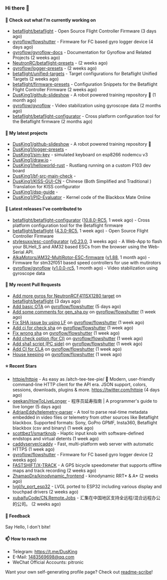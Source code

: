 ### Hi there 👋

#### 👷 Check out what I'm currently working on

- [betaflight/betaflight](https://github.com/betaflight/betaflight) - Open Source Flight Controller Firmware (3 days ago)
- [gyroflow/flowshutter](https://github.com/gyroflow/flowshutter) - Firmware for FC based gyro logger device (4 days ago)
- [gyroflow/gyroflow-docs](https://github.com/gyroflow/gyroflow-docs) - Documentation for Gyroflow and Related Projects (2 weeks ago)
- [NeutronRC/betaflight-presets](https://github.com/NeutronRC/betaflight-presets) -  (2 weeks ago)
- [gyroflow/logger-presets](https://github.com/gyroflow/logger-presets) -  (2 weeks ago)
- [betaflight/unified-targets](https://github.com/betaflight/unified-targets) - Target configurations for Betaflight Unified Targets (2 weeks ago)
- [betaflight/firmware-presets](https://github.com/betaflight/firmware-presets) - Configuration Snippets for the Betaflight Flight Controller Firmware (2 weeks ago)
- [DusKing1/github-slideshow](https://github.com/DusKing1/github-slideshow) - A robot powered training repository :robot: (1 month ago)
- [gyroflow/gyroflow](https://github.com/gyroflow/gyroflow) - Video stabilization using gyroscope data (2 months ago)
- [betaflight/betaflight-configurator](https://github.com/betaflight/betaflight-configurator) - Cross platform configuration tool for the Betaflight firmware (2 months ago)

#### 🌱 My latest projects

- [DusKing1/github-slideshow](https://github.com/DusKing1/github-slideshow) - A robot powered training repository :robot:
- [DusKing1/logger-presets](https://github.com/DusKing1/logger-presets) - 
- [DusKing1/sim-key](https://github.com/DusKing1/sim-key) - simulated keyboard on esp8266 nodemcu v3
- [DusKing1/draw.io](https://github.com/DusKing1/draw.io) - 
- [DusKing1/helloworld-rust](https://github.com/DusKing1/helloworld-rust) - Rustlang running on a custom F103 dev board
- [DusKing1/bf-src-main-check](https://github.com/DusKing1/bf-src-main-check) - 
- [DusKing1/KISS-GUI-CN](https://github.com/DusKing1/KISS-GUI-CN) - Chinese (Both Simplified and Traditional ) Translation for KISS configurator
- [DusKing1/dsp-guide](https://github.com/DusKing1/dsp-guide) - 
- [DusKing1/PID-Evaluator](https://github.com/DusKing1/PID-Evaluator) - Kernel code of the Blackbox Mate Online

#### 🔭 Latest releases I've contributed to

- [betaflight/betaflight-configurator](https://github.com/betaflight/betaflight-configurator) ([10.8.0-RC5](https://github.com/betaflight/betaflight-configurator/releases/tag/10.8.0-RC5), 1 week ago) - Cross platform configuration tool for the Betaflight firmware
- [betaflight/betaflight](https://github.com/betaflight/betaflight) ([4.3.0-RC5](https://github.com/betaflight/betaflight/releases/tag/4.3.0-RC5), 1 week ago) - Open Source Flight Controller Firmware
- [stylesuxx/esc-configurator](https://github.com/stylesuxx/esc-configurator) ([v0.23.0](https://github.com/stylesuxx/esc-configurator/releases/tag/v0.23.0), 3 weeks ago) - A Web-App to flash your BLHeli_S and AM32 based ESCs from the browser using the Web-Serial API.
- [AlkaMotors/AM32-MultiRotor-ESC-firmware](https://github.com/AlkaMotors/AM32-MultiRotor-ESC-firmware) ([v1.88](https://github.com/AlkaMotors/AM32-MultiRotor-ESC-firmware/releases/tag/v1.88), 1 month ago) - Firmware for stm32f051 based speed controllers for use with mutirotors
- [gyroflow/gyroflow](https://github.com/gyroflow/gyroflow) ([v1.0.0-rc5](https://github.com/gyroflow/gyroflow/releases/tag/v1.0.0-rc5), 1 month ago) - Video stabilization using gyroscope data

#### 🔨 My recent Pull Requests

- [Add more gyros for NeutronRCF411SX1280 target](https://github.com/betaflight/betaflight/pull/11545) on [betaflight/betaflight](https://github.com/betaflight/betaflight) (3 days ago)
- [Add basic OTA](https://github.com/gyroflow/flowshutter/pull/101) on [gyroflow/flowshutter](https://github.com/gyroflow/flowshutter) (5 days ago)
- [Add some comments for gen_sha.py](https://github.com/gyroflow/flowshutter/pull/100) on [gyroflow/flowshutter](https://github.com/gyroflow/flowshutter) (1 week ago)
- [Fix SHA issue by using LF](https://github.com/gyroflow/flowshutter/pull/99) on [gyroflow/flowshutter](https://github.com/gyroflow/flowshutter) (1 week ago)
- [Add ci for check sha](https://github.com/gyroflow/flowshutter/pull/98) on [gyroflow/flowshutter](https://github.com/gyroflow/flowshutter) (1 week ago)
- [Fix wrong sha](https://github.com/gyroflow/flowshutter/pull/97) on [gyroflow/flowshutter](https://github.com/gyroflow/flowshutter) (1 week ago)
- [Add check option (for CI)](https://github.com/gyroflow/flowshutter/pull/96) on [gyroflow/flowshutter](https://github.com/gyroflow/flowshutter) (1 week ago)
- [Add sha1 script (PC side)](https://github.com/gyroflow/flowshutter/pull/95) on [gyroflow/flowshutter](https://github.com/gyroflow/flowshutter) (1 week ago)
- [Add CI for CLA](https://github.com/gyroflow/flowshutter/pull/91) on [gyroflow/flowshutter](https://github.com/gyroflow/flowshutter) (1 week ago)
- [House keeping](https://github.com/gyroflow/flowshutter/pull/90) on [gyroflow/flowshutter](https://github.com/gyroflow/flowshutter) (1 week ago)

#### ⭐ Recent Stars

- [httpie/httpie](https://github.com/httpie/httpie) - As easy as /aitch-tee-tee-pie/ 🥧 Modern, user-friendly command-line HTTP client for the API era. JSON support, colors, sessions, downloads, plugins &amp; more. https://twitter.com/httpie (4 days ago)
- [geekan/HowToLiveLonger](https://github.com/geekan/HowToLiveLonger) - 程序员延寿指南 | A programmer&#39;s guide to live longer (5 days ago)
- [AdrianEddy/telemetry-parser](https://github.com/AdrianEddy/telemetry-parser) - A tool to parse real-time metadata embedded in video files or telemetry from other sources like Betaflight blackbox. Supported formats: Sony, GoPro GPMF, Insta360, Betaflight blackbox (csv and binary) (1 week ago)
- [scottbez1/smartknob](https://github.com/scottbez1/smartknob) - Haptic input knob with software-defined endstops and virtual detents (1 week ago)
- [caddyserver/caddy](https://github.com/caddyserver/caddy) - Fast, multi-platform web server with automatic HTTPS (1 week ago)
- [gyroflow/flowshutter](https://github.com/gyroflow/flowshutter) - Firmware for FC based gyro logger device (2 weeks ago)
- [FASTSHIFT/X-TRACK](https://github.com/FASTSHIFT/X-TRACK) - A GPS bicycle speedometer that supports offline maps and track recording  (2 weeks ago)
- [ZhamaoDra/kinodynamic_frontend](https://github.com/ZhamaoDra/kinodynamic_frontend) - kinodynamic RRT* &amp; A* (2 weeks ago)
- [lvgl/lv_port_esp32](https://github.com/lvgl/lv_port_esp32) - LVGL ported to ESP32 including various display and touchpad drivers (2 weeks ago)
- [xubaifuCode/CN.Remote.Jobs](https://github.com/xubaifuCode/CN.Remote.Jobs) - 汇集在中国地区支持全远程/混合远程办公的公司。 (2 weeks ago)

#### 💬 Feedback

Say Hello, I don't bite!

#### 📫 How to reach me

- Telegram: https://t.me/DusKing
- E-Mail: 1483569698@qq.com
- WeChat Official Accounts: pitronic

Want your own self-generating profile page? Check out [readme-scribe](https://github.com/muesli/readme-scribe)!
